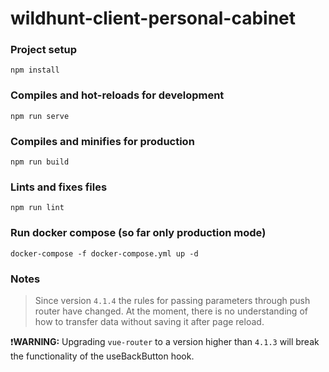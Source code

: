 # wildhunt-client-personal-cabinet

### Project setup
```
npm install
```

### Compiles and hot-reloads for development
```
npm run serve
```

### Compiles and minifies for production
```
npm run build
```

### Lints and fixes files
```
npm run lint
```

### Run docker compose (so far only production mode)
```
docker-compose -f docker-compose.yml up -d
```

### Notes
> Since version `4.1.4` the rules for passing parameters through push router have changed. 
At the moment, there is no understanding of how to transfer data without saving it after page reload.

❗**WARNING:** Upgrading `vue-router` to a version higher than `4.1.3` will break the functionality of the useBackButton hook.
